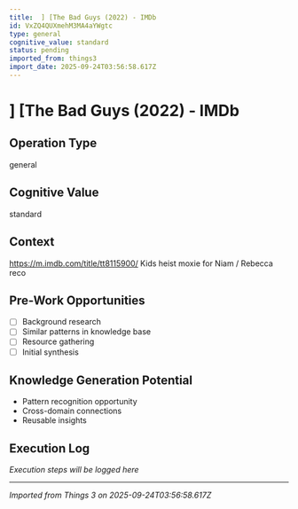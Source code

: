 ```yaml
---
title:  ] [The Bad Guys (2022) - IMDb
id: VxZQ4QUXmehM3MA4aYWgtc
type: general
cognitive_value: standard
status: pending
imported_from: things3
import_date: 2025-09-24T03:56:58.617Z
---
```


#  ] [The Bad Guys (2022) - IMDb

## Operation Type
general

## Cognitive Value
standard

## Context
https://m.imdb.com/title/tt8115900/
Kids heist moxie for Niam / Rebecca reco

## Pre-Work Opportunities
- [ ] Background research
- [ ] Similar patterns in knowledge base
- [ ] Resource gathering
- [ ] Initial synthesis

## Knowledge Generation Potential
- Pattern recognition opportunity
- Cross-domain connections
- Reusable insights

## Execution Log
*Execution steps will be logged here*

---
*Imported from Things 3 on 2025-09-24T03:56:58.617Z*
